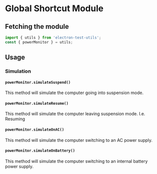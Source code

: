 # Global Shortcut Module

## Fetching the module

```js
import { utils } from 'electron-test-utils';
const { powerMonitor } = utils;
```

## Usage

### Simulation

#### `powerMonitor.simulateSuspend()`

This method will simulate the computer going into suspension mode.

#### `powerMonitor.simulateResume()`

This method will simulate the computer leaving suspension mode.  I.e. Resuming

#### `powerMonitor.simulateOnAC()`

This method will simulate the computer switching to an AC power supply.

#### `powerMonitor.simulateOnBattery()`

This method will simulate the computer switching to an internal battery power
supply.
